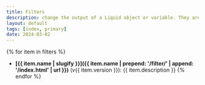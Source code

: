 ```yaml
---
title: Filters
description: change the output of a Liquid object or variable. They are used within double curly braces {{ & }} and variable assignment. There are separated by a pipe character |.
layout: default
tags: [index, primary]
date: 2024-03-02
---
```

{% for item in filters %}
- **[{{ item.name | slugify }}]({{ item.name | prepend: '/filter/' | append: '/index.html' | url }})** (v{{ item.version }}): {{ item.description }}
{% endfor %}